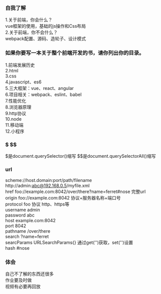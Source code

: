 ### 自我了解
1.关于前端，你会什么？  
vue框架的使用，基础的js操作和Css布局  
2.关于前端，你不会什么？  
webpack配置、源码、造轮子、设计模式  

### 如果你要写一本关于整个前端开发的书，请你列出你的目录。
1.前端发展历史  
2.html  
3.css  
4.javascript、es6  
5.三大框架：vue、react、angular  
6.项目相关：webpack、eslint、babel  
7.性能优化   
8.浏览器原理  
9.http协议  
10.node  
11.移动端  
12.小程序  

### $ $$
$是document.querySelector()缩写
$$是document.querySelectorAll()缩写

### url
scheme://host.domain:port/path/filename  
http://admin:abc@192.168.0.5/myfile.xml  
href foo://example.com:8042/over/there?name=ferret#nose 完整url  
origin foo://example.com:8042 协议+服务器名称+端口号  
protocol foo 协议 http、https等  
username admin  
password abc  
host example.com:8042  
port 8042  
pathname /over/there  
search ?name=ferret  
searcParams URLSearchParams{} 通过get('')获取，set('')设置  
hash #nose  

### 体会
自己不了解的东西还很多  
作业要及时做  
视频有必要再回放  